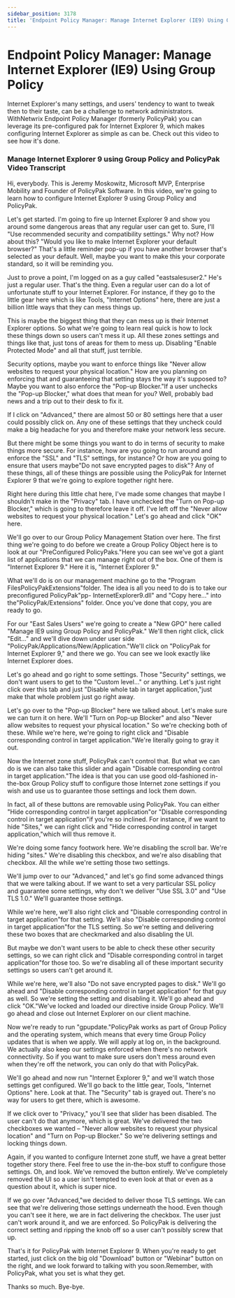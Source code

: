```yaml
---
sidebar_position: 3178
title: 'Endpoint Policy Manager: Manage Internet Explorer (IE9) Using Group Policy'
---
```


# Endpoint Policy Manager: Manage Internet Explorer (IE9) Using Group Policy

Internet Explorer's many settings, and users' tendency to want to tweak then to their taste, can be a challenge to network administrators. WithNetwrix Endpoint Policy Manager (formerly PolicyPak) you can leverage its pre-configured pak for Internet Explorer 9, which makes configuring Internet Explorer as simple as can be.
Check out this video to see how it's done.

### Manage Internet Explorer 9 using Group Policy and PolicyPak Video Transcript

Hi, everybody. This is Jeremy Moskowitz, Microsoft MVP, Enterprise Mobility and Founder of PolicyPak Software. In this video, we're going to learn how to configure Internet Explorer 9 using Group Policy and PolicyPak.

Let's get started. I'm going to fire up Internet Explorer 9 and show you around some dangerous areas that any regular user can get to. Sure, I'll "Use recommended security and compatibility settings." Why not? How about this? "Would you like to make Internet Explorer your default browser?" That's a little reminder pop-up if you have another browser that's selected as your default. Well, maybe you want to make this your corporate standard, so it will be reminding you.

Just to prove a point, I'm logged on as a guy called "eastsalesuser2." He's just a regular user. That's the thing. Even a regular user can do a lot of unfortunate stuff to your Internet Explorer. For instance, if they go to the little gear here which is like Tools, "Internet Options" here, there are just a billion little ways that they can mess things up.

This is maybe the biggest thing that they can mess up is their Internet Explorer options. So what we're going to learn real quick is how to lock these things down so users can't mess it up. All these zones settings and things like that, just tons of areas for them to mess up. Disabling "Enable Protected Mode" and all that stuff, just terrible.

Security options, maybe you want to enforce things like "Never allow websites to request your physical location." How are you planning on enforcing that and guaranteeing that setting stays the way it's supposed to? Maybe you want to also enforce the "Pop-up Blocker."If a user unchecks the "Pop-up Blocker," what does that mean for you? Well, probably bad news and a trip out to their desk to fix it.

If I click on "Advanced," there are almost 50 or 80 settings here that a user could possibly click on. Any one of these settings that they uncheck could make a big headache for you and therefore make your network less secure.

But there might be some things you want to do in terms of security to make things more secure. For instance, how are you going to run around and enforce the "SSL" and "TLS" settings, for instance? Or how are you going to ensure that users maybe"Do not save encrypted pages to disk"? Any of these things, all of these things are possible using the PolicyPak for Internet Explorer 9 that we're going to explore together right here.

Right here during this little chat here, I've made some changes that maybe I shouldn't make in the "Privacy" tab. I have unchecked the "Turn on Pop-up Blocker," which is going to therefore leave it off. I've left off the "Never allow websites to request your physical location." Let's go ahead and click "OK" here.

We'll go over to our Group Policy Management Station over here. The first thing we're going to do before we create a Group Policy Object here is to look at our "PreConfigured PolicyPaks."Here you can see we've got a giant list of applications that we can manage right out of the box. One of them is "Internet Explorer 9." Here it is, "Internet Explorer 9."

What we'll do is on our management machine go to the "Program FilesPolicyPakExtensions"folder. The idea is all you need to do is to take our preconfigured PolicyPak"pp- InternetExplorer9.dll" and "Copy here…" into the"PolicyPak/Extensions" folder. Once you've done that copy, you are ready to go.

For our "East Sales Users" we're going to create a "New GPO" here called "Manage IE9 using Group Policy and PolicyPak." We'll then right click, click "Edit…" and we'll dive down under user side "PolicyPak/Applications/New/Application."We'll click on "PolicyPak for Internet Explorer 9," and there we go. You can see we look exactly like Internet Explorer does.

Let's go ahead and go right to some settings. Those "Security" settings, we don't want users to get to the "Custom level…" or anything. Let's just right click over this tab and just "Disable whole tab in target application,"just make that whole problem just go right away.

Let's go over to the "Pop-up Blocker" here we talked about. Let's make sure we can turn it on here. We'll "Turn on Pop-up Blocker" and also "Never allow websites to request your physical location." So we're checking both of these. While we're here, we're going to right click and "Disable corresponding control in target application."We're literally going to gray it out.

Now the Internet zone stuff, PolicyPak can't control that. But what we can do is we can also take this slider and again "Disable corresponding control in target application."The idea is that you can use good old-fashioned in-the-box Group Policy stuff to configure those Internet zone settings if you wish and use us to guarantee those settings and lock them down.

In fact, all of these buttons are removable using PolicyPak. You can either "Hide corresponding control in target application"or "Disable corresponding control in target application"if you're so inclined. For instance, if we want to hide "Sites," we can right click and "Hide corresponding control in target application,"which will thus remove it.

We're doing some fancy footwork here. We're disabling the scroll bar. We're hiding "sites." We're disabling this checkbox, and we're also disabling that checkbox. All the while we're setting those two settings.

We'll jump over to our "Advanced," and let's go find some advanced things that we were talking about. If we want to set a very particular SSL policy and guarantee some settings, why don't we deliver "Use SSL 3.0" and "Use TLS 1.0." We'll guarantee those settings.

While we're here, we'll also right click and "Disable corresponding control in target application"for that setting. We'll also "Disable corresponding control in target application"for the TLS setting. So we're setting and delivering these two boxes that are checkmarked and also disabling the UI.

But maybe we don't want users to be able to check these other security settings, so we can right click and "Disable corresponding control in target application"for those too. So we're disabling all of these important security settings so users can't get around it.

While we're here, we'll also "Do not save encrypted pages to disk." We'll go ahead and "Disable corresponding control in target application" for that guy as well. So we're setting the setting and disabling it. We'll go ahead and click "OK."We've locked and loaded our directive inside Group Policy. We'll go ahead and close out Internet Explorer on our client machine.

Now we're ready to run "gpupdate."PolicyPak works as part of Group Policy and the operating system, which means that every time Group Policy updates that is when we apply. We will apply at log on, in the background. We actually also keep our settings enforced when there's no network connectivity. So if you want to make sure users don't mess around even when they're off the network, you can only do that with PolicyPak.

We'll go ahead and now run "Internet Explorer 9," and we'll watch those settings get configured. We'll go back to the little gear, Tools, "Internet Options" here. Look at that. The "Security" tab is grayed out. There's no way for users to get there, which is awesome.

If we click over to "Privacy," you'll see that slider has been disabled. The user can't do that anymore, which is great. We've delivered the two checkboxes we wanted – "Never allow websites to request your physical location" and "Turn on Pop-up Blocker." So we're delivering settings and locking things down.

Again, if you wanted to configure Internet zone stuff, we have a great better together story there. Feel free to use the in-the-box stuff to configure those settings. Oh, and look. We've removed the button entirely. We've completely removed the UI so a user isn't tempted to even look at that or even as a question about it, which is super nice.

If we go over "Advanced,"we decided to deliver those TLS settings. We can see that we're delivering those settings underneath the hood. Even though you can't see it here, we are in fact delivering the checkbox. The user just can't work around it, and we are enforced. So PolicyPak is delivering the correct setting and ripping the knob off so a user can't possibly screw that up.

That's it for PolicyPak with Internet Explorer 9. When you're ready to get started, just click on the big old "Download" button or "Webinar" button on the right, and we look forward to talking with you soon.Remember, with PolicyPak, what you set is what they get.

Thanks so much. Bye-bye.